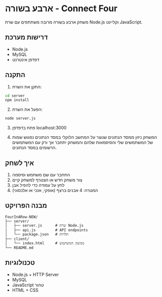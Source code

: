 # ארבע בשורה - Connect Four

משחק ארבע בשורה מרובה משתתפים עם שרת Node.js וקליינט JavaScript.

## דרישות מערכת

- Node.js
- MySQL
- דפדפן אינטרנט

## התקנה

1. התקן את השרת:
```bash
cd server
npm install
```

2. הפעל את השרת:
```bash
node server.js
```
3. פתח בדפדפן localhost:3000

4. המשחק ניזון ממסד הנתונים שנוצר על המחשב הלוקלי 
במסד הנתונים נפגוש שמות של המשתמשים שלי והסיסמאות שלהם והמשחק יתחבר אך ורק עם המשתמשים הרשומים במסד הנתונים.

## איך לשחק

1. התחבר עם שם משתמש וסיסמה
2. צור משחק חדש או הצטרף למשחק קיים
3. לחץ על עמודה כדי להפיל אבן
4. המטרה: 4 אבנים ברצף (אופקי, אנכי או אלכסוני)

## מבנה הפרויקט

```
FourInARow-NEW/
├── server/
│   ├── server.js      # שרת Node.js
│   ├── api.js         # API endpoints
│   └── package.json   # תלויות
├── client/
│   └── index.html     # ממשק המשתמש
└── README.md
```

## טכנולוגיות

- Node.js + HTTP Server
- MySQL
- JavaScript טהור
- HTML + CSS
